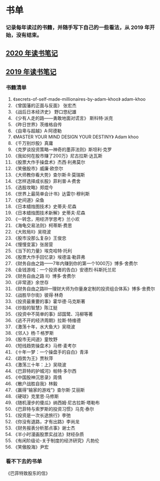 # 书单
### 记录每年读过的书籍，并随手写下自己的一些看法，从 2019 年开始，没有结束。
## [2020 年读书笔记](https://github.com/zhanwen/booklist/blob/master/2020%E5%B9%B4%E8%AF%BB%E4%B9%A6%E7%AC%94%E8%AE%B0.md)
## [2019 年读书笔记](https://github.com/zhanwen/booklist)

### 书籍清单
1. 《secrets-of-self-made-millionaires-by-adam-khoo》 adam-khoo   
2. 《曾国藩的正面与反面》 张宏杰   
3. 《战后日本经济史》 野口悠纪雄   
4. 《少有人走的路——勇敢地面对谎言》 斯科特·派克  
5. 《昨日世界》茨维格自传  
6. 《自卑与超越》A·阿德勒  
7. 《MASTER YOUR MIND DESIGN YOUR DESTINY》 Adam khoo    
8. 《千万别炒股》真庸    
9. 《克罗谈投资策略—神奇的墨菲法则》斯坦利·克罗   
10. 《我如何在股市赚了200万》尼古拉斯·达瓦斯  
11. 《股票大作手操盘术》杰西·利弗莫尔  
12. 《笑傲股市》威廉·欧奈尔   
13. 《大师教你看大势》查尔斯·R·莫瑞斯  
14. 《怎样选择成长股》菲利普·A·费舍  
15. 《选股攻略》郑焜今    
16. 《世界上最简单会计书》达雷尔·穆利斯  
17. 《史间道》朵鱼  
18. 《日本蜡烛图技术》史蒂夫·尼森  
19. 《日本蜡烛图技术新解》史蒂夫·尼森  
20. 《一转念，用经济学思考》兰小欢 
21. 《海龟交易法则》柯蒂斯·费思   
22. 《大败局II》吴晓波  
23. 《股市没那么复杂》王俊忠    
24. 《慢慢变富》张居营  
25. 《当下的力量》埃克哈特·托利   
26. 《股票大作手回忆录》埃德温·勒菲弗  
27. 《财务自由之路——7年内赚到你的第一个1000万》博多·舍费尔  
28. 《金钱游戏：一个投资者的告白》安德烈·科斯托兰尼  
29. 《财务自由之路 II》博多·舍费尔  
30. 《非常道》余世存  
31. 《财务自由之路III—理财大师为你量身定制的投资组合体系》博多·舍费尔 
32. 《战胜华尔街》彼得·林奇 
33. 《投资最重要的事》霍华德·马克斯著 
34. 《炒股的智慧》陈江挺 
35. 《投资中不简单的事》邱国鹭、冯柳等著 
36. 《逃不开的经济周期》拉斯·特维德  
37. 《激荡十年，水大鱼大》吴晓波  
38. 《邻人》杨·T·格罗斯  
39. 《股市无间道》童牧野  
40. 《短线趋势操盘术》马修·麦考尔  
41. 《十年一梦：一个操盘手的自白》青泽 
42. 《趋势为王》贾秋萍 
43. 《激荡三十年：上》吴晓波 
44. 《巴菲特的护城河》帕特·多尔西 
45. 《中国股神沉思录》周倩
46. 《散户战胜自我》林毅 
47. 《赢得“输家的游戏”》查尔斯·艾丽斯 
48. 《硬球》克里思·马修斯 
49. 《随机漫步的傻瓜》纳西姆·尼古拉斯·塔勒布 
50. 《巴菲特与索罗斯的投资习惯》马克·泰尔 
51. 《投资是一次长途旅行》李弛 
52. 《你没有退路，才有出路》李尚龙 
53. 《财务报表分析那点事》谢士杰 
54. 《半小时漫画股票实战法》财经杂质 
55. 《有闲阶级论-关于制度的经济研究》凡勃伦
56. 《笑傲股海》尹宏
 
### 看不下去的书单
《巴菲特致股东的信》  
